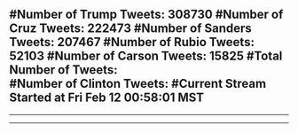 #Number of Trump Tweets: 308730
#Number of Cruz Tweets: 222473
#Number of Sanders Tweets: 207467
#Number of Rubio Tweets: 52103
#Number of Carson Tweets: 15825
#Total Number of Tweets:  
#Number of Clinton Tweets: 
#Current Stream Started at Fri Feb 12 00:58:01 MST
---
---
---
